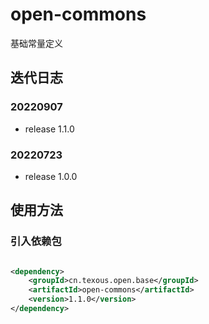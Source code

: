 # open-commons

基础常量定义

## 迭代日志

### 20220907

- release 1.1.0

### 20220723

- release 1.0.0

## 使用方法

### 引入依赖包

```xml

<dependency>
    <groupId>cn.texous.open.base</groupId>
    <artifactId>open-commons</artifactId>
    <version>1.1.0</version>
</dependency>
```
